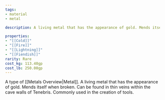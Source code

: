 ```yaml
---
tags:
- material
- metal

description: A living metal that has the appearance of gold. Mends itself when broken. Can be found in thin veins within the cave walls of Tenebris. Commonly used in the creation of tools.

properties:
- "[[Cold]]"
- "[[Fire]]"
- "[[Lightning]]"
- "[[Fiendish]]"
rarity: Rare
cost_kg: 113.40gp
cost_lb: 250.00gp
---
```

A type of [[Metals Overview|Metal]]. A living metal that has the appearance of gold. Mends itself when broken. Can be found in thin veins within the cave walls of Tenebris. Commonly used in the creation of tools.
